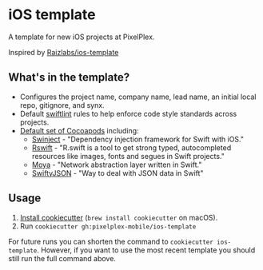 # iOS template

A template for new iOS projects at PixelPlex.

Inspired by [Raizlabs/ios-template]

[Raizlabs/ios-template]: https://github.com/Raizlabs/ios-template

## What's in the template?

 - Configures the project name, company name, lead name, an initial local repo, gitignore, and synx.
 - Default [swiftlint][swiftlint] rules to help enforce code style standards across projects.
 - [Default set of Cocoapods][pods] including:
   - [Swinject][swinject] - "Dependency injection framework for Swift with iOS."
   - [Rswift][rswift] - "R.swift is a tool to get strong typed, autocompleted resources like images, fonts and segues in Swift projects."
   - [Moya][moya] - "Network abstraction layer written in Swift."
   - [SwiftyJSON][swiftyJSON] - "Way to deal with JSON data in Swift"


[swinject]: https://github.com/Swinject/Swinject
[swiftlint]: PRODUCTNAME/app/.swiftlint.yml
[pods]: PRODUCTNAME/app/Podfile
[rswift]: https://github.com/mac-cain13/R.swift
[moya]: https://github.com/Moya/Moya
[swiftyJSON]: https://github.com/SwiftyJSON/SwiftyJSON

## Usage

1. [Install cookiecutter][cookiecutter] (`brew install cookiecutter` on
   macOS).
2. Run `cookiecutter gh:pixelplex-mobile/ios-template`

[cookiecutter]: http://cookiecutter.readthedocs.org/en/latest/installation.html

For future runs you can shorten the command to `cookiecutter ios-template`.
However, if you want to use the most recent template you should still run the
full command above.